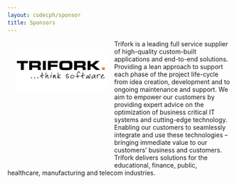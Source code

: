 ```yaml
---
layout: codecph/sponsor
title: Sponsors
---
```

<div style="width:200px;float:left;padding:20px">
  <div style="height:200px;position:relative;">
    <a href="http://www.trifork.com" target="_blank"><img style="position: absolute; top: 0;width:200px" src="/sponsors/logos/trifork_4x2.png" /></a>
  </div>
  <div style="height:40px;text-align:center;font-size:82%;"><br/></div>
</div>

Trifork is a leading full service supplier of high-quality custom-built applications and end-to-end solutions. Providing a lean approach to support each phase of the project life-cycle from idea creation, development and to ongoing maintenance and support. We aim to empower our customers by providing expert advice on the optimization of business critical IT systems and cutting-edge technology. Enabling our customers to seamlessly integrate and use these technologies – bringing immediate value to our customers’ business and customers. Trifork delivers solutions for the educational, finance, public, healthcare, manufacturing and telecom industries.
